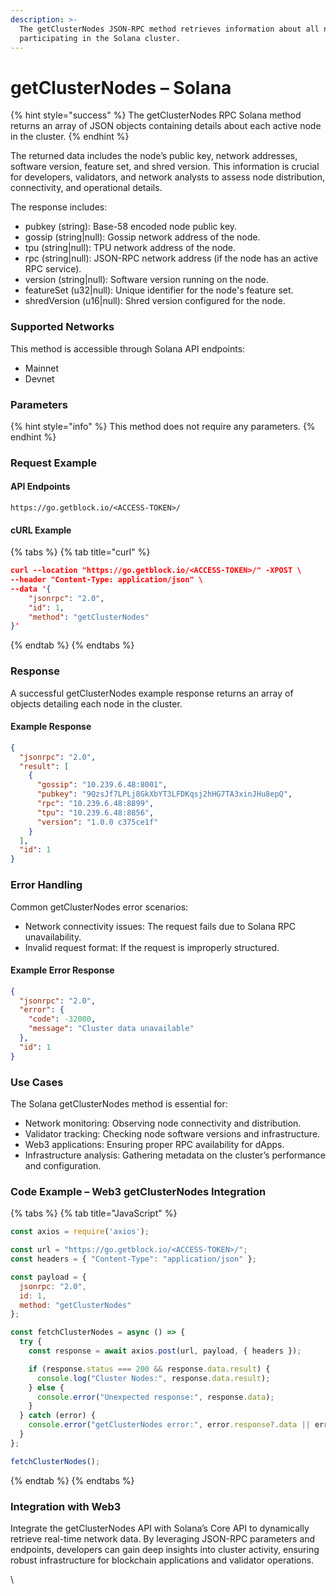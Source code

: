 ```yaml
---
description: >-
  The getClusterNodes JSON-RPC method retrieves information about all nodes
  participating in the Solana cluster.
---
```


# getClusterNodes – Solana

{% hint style="success" %}
The getClusterNodes RPC Solana method returns an array of JSON objects containing details about each active node in the cluster.&#x20;
{% endhint %}

The returned data includes the node’s public key, network addresses, software version, feature set, and shred version. This information is crucial for developers, validators, and network analysts to assess node distribution, connectivity, and operational details.

The response includes:

* pubkey (string): Base-58 encoded node public key.
* gossip (string|null): Gossip network address of the node.
* tpu (string|null): TPU network address of the node.
* rpc (string|null): JSON-RPC network address (if the node has an active RPC service).
* version (string|null): Software version running on the node.
* featureSet (u32|null): Unique identifier for the node's feature set.
* shredVersion (u16|null): Shred version configured for the node.

### Supported Networks

This method is accessible through Solana API endpoints:

* Mainnet
* Devnet

### Parameters

{% hint style="info" %}
This method does not require any parameters.
{% endhint %}

### Request Example

#### API Endpoints

```
https://go.getblock.io/<ACCESS-TOKEN>/
```

#### cURL Example

{% tabs %}
{% tab title="curl" %}
```json
curl --location "https://go.getblock.io/<ACCESS-TOKEN>/" -XPOST \
--header "Content-Type: application/json" \
--data '{
    "jsonrpc": "2.0",
    "id": 1,
    "method": "getClusterNodes"
}'
```
{% endtab %}
{% endtabs %}

### Response

A successful getClusterNodes example response returns an array of objects detailing each node in the cluster.

#### Example Response

```json
{
  "jsonrpc": "2.0",
  "result": [
    {
      "gossip": "10.239.6.48:8001",
      "pubkey": "9QzsJf7LPLj8GkXbYT3LFDKqsj2hHG7TA3xinJHu8epQ",
      "rpc": "10.239.6.48:8899",
      "tpu": "10.239.6.48:8856",
      "version": "1.0.0 c375ce1f"
    }
  ],
  "id": 1
}
```

### Error Handling

Common getClusterNodes error scenarios:

* Network connectivity issues: The request fails due to Solana RPC unavailability.
* Invalid request format: If the request is improperly structured.

#### Example Error Response

```json
{
  "jsonrpc": "2.0",
  "error": {
    "code": -32000,
    "message": "Cluster data unavailable"
  },
  "id": 1
}
```

### Use Cases

The Solana getClusterNodes method is essential for:

* Network monitoring: Observing node connectivity and distribution.
* Validator tracking: Checking node software versions and infrastructure.
* Web3 applications: Ensuring proper RPC availability for dApps.
* Infrastructure analysis: Gathering metadata on the cluster’s performance and configuration.

### Code Example – Web3 getClusterNodes Integration

{% tabs %}
{% tab title="JavaScript" %}
```javascript
const axios = require('axios');

const url = "https://go.getblock.io/<ACCESS-TOKEN>/"; 
const headers = { "Content-Type": "application/json" };

const payload = {
  jsonrpc: "2.0",
  id: 1,
  method: "getClusterNodes"
};

const fetchClusterNodes = async () => {
  try {
    const response = await axios.post(url, payload, { headers });

    if (response.status === 200 && response.data.result) {
      console.log("Cluster Nodes:", response.data.result);
    } else {
      console.error("Unexpected response:", response.data);
    }
  } catch (error) {
    console.error("getClusterNodes error:", error.response?.data || error.message);
  }
};

fetchClusterNodes();

```
{% endtab %}
{% endtabs %}

### Integration with Web3

Integrate the getClusterNodes API with Solana’s Core API to dynamically retrieve real-time network data. By leveraging JSON-RPC parameters and endpoints, developers can gain deep insights into cluster activity, ensuring robust infrastructure for blockchain applications and validator operations.

\
